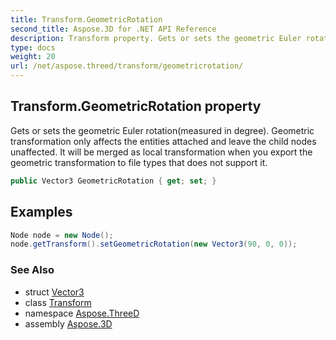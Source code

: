 ```yaml
---
title: Transform.GeometricRotation
second_title: Aspose.3D for .NET API Reference
description: Transform property. Gets or sets the geometric Euler rotationmeasured in degree. Geometric transformation only affects the entities attached and leave the child nodes unaffected. It will be merged as local transformation when you export the geometric transformation to file types that does not support it
type: docs
weight: 20
url: /net/aspose.threed/transform/geometricrotation/
---
```

## Transform.GeometricRotation property

Gets or sets the geometric Euler rotation(measured in degree). Geometric transformation only affects the entities attached and leave the child nodes unaffected. It will be merged as local transformation when you export the geometric transformation to file types that does not support it.

```csharp
public Vector3 GeometricRotation { get; set; }
```

## Examples

```csharp
Node node = new Node();
node.getTransform().setGeometricRotation(new Vector3(90, 0, 0));
```

### See Also

* struct [Vector3](../../../aspose.threed.utilities/vector3/)
* class [Transform](../)
* namespace [Aspose.ThreeD](../../transform/)
* assembly [Aspose.3D](../../../)


